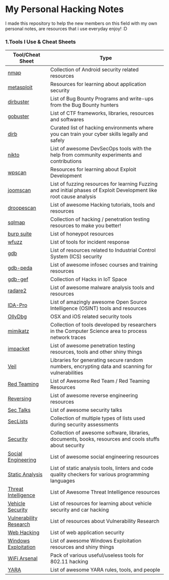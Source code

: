# My Personal Hacking Notes
I made this repository to help the new members on this field with my own personal notes, are resources that i use everyday enjoy! :D

### 1.Tools I Use & Cheat Sheets

Tool/Cheat Sheet | Type
---- | ----
[nmap](https://github.com/ashishb/android-security-awesome) 			| Collection of Android security related resources
[metasploit](https://github.com/paragonie/awesome-appsec)								| Resources for learning about application security
[dirbuster](https://github.com/djadmin/awesome-bug-bounty) 						| List of Bug Bounty Programs and write-ups from the Bug Bounty hunters
[gobuster](https://github.com/apsdehal/awesome-ctf) 										| List of CTF frameworks, libraries, resources and softwares
[dirb](https://github.com/joe-shenouda/awesome-cyber-skills) | Curated list of hacking environments where you can train your cyber skills legally and safely
[nikto](https://github.com/devsecops/awesome-devsecops) 						| List of awesome DevSecOps tools with the help from community experiments and contributions
[wpscan](https://github.com/FabioBaroni/awesome-exploit-development) 	| Resources for learning about Exploit Development
[joomscan](https://github.com/secfigo/Awesome-Fuzzing) 								| List of fuzzing resources for learning Fuzzing and initial phases of Exploit Development like root cause analysis
[droopescan](https://github.com/carpedm20/awesome-hacking) 						| List of awesome Hacking tutorials, tools and resources
[sqlmap](https://github.com/vitalysim/Awesome-Hacking-Resources)          | Collection of hacking / penetration testing resources to make you better!
[burp suite](https://github.com/paralax/awesome-honeypots) 							| List of honeypot resources
[wfuzz](https://github.com/meirwah/awesome-incident-response) 			| List of tools for incident response
[gdb](https://github.com/hslatman/awesome-industrial-control-system-security)      | List of resources related to Industrial Control System (ICS) security
[gdb-peda](https://github.com/onlurking/awesome-infosec) 							| List of awesome infosec courses and training resources
[gdb-gef](https://github.com/nebgnahz/awesome-iot-hacks) 							| Collection of Hacks in IoT Space
[radare2](https://github.com/rshipp/awesome-malware-analysis) 				| List of awesome malware analysis tools and resources
[IDA-Pro](https://github.com/jivoi/awesome-osint) 									 | List of amazingly awesome Open Source Intelligence (OSINT) tools and resources
[OllyDbg](https://github.com/ashishb/osx-and-ios-security-awesome) 	| OSX and iOS related security tools
[mimikatz](https://github.com/caesar0301/awesome-pcaptools) 						| Collection of tools developed by researchers in the Computer Science area to process network traces
[impacket](https://github.com/enaqx/awesome-pentest) 								| List of awesome penetration testing resources, tools and other shiny things
[Veil](https://github.com/ziadoz/awesome-php#security) 						| Libraries for generating secure random numbers, encrypting data and scanning for vulnerabilities
[Red Teaming](https://github.com/yeyintminthuhtut/Awesome-Red-Teaming) | List of Awesome Red Team / Red Teaming Resources
[Reversing](https://github.com/fdivrp/awesome-reversing) 						| List of awesome reverse engineering resources
[Sec Talks](https://github.com/PaulSec/awesome-sec-talks) 							| List of awesome security talks
[SecLists](https://github.com/danielmiessler/SecLists) 								| Collection of multiple types of lists used during security assessments
[Security](https://github.com/sbilly/awesome-security) 								| Collection of awesome software, libraries, documents, books, resources and cools stuffs about security
[Social Engineering](https://github.com/v2-dev/awesome-social-engineering) | List of awesome social engineering resources
[Static Analysis](https://github.com/mre/awesome-static-analysis) 					| List of static analysis tools, linters and code quality checkers for various programming languages
[Threat Intelligence](https://github.com/hslatman/awesome-threat-intelligence) 		| List of Awesome Threat Intelligence resources
[Vehicle Security](https://github.com/jaredthecoder/awesome-vehicle-security) 	| List of resources for learning about vehicle security and car hacking
[Vulnerability Research](https://github.com/re-pronin/awesome-vulnerability-research) | List of resources about Vulnerability Research
[Web Hacking](https://github.com/infoslack/awesome-web-hacking) 					| List of web application security
[Windows Exploitation](https://github.com/enddo/awesome-windows-exploitation) 		| List of awesome Windows Exploitation resources and shiny things
[WiFi Arsenal](https://github.com/0x90/wifi-arsenal) 								| Pack of various useful/useless tools for 802.11 hacking
[YARA](https://github.com/InQuest/awesome-yara)                                     | List of awesome YARA rules, tools, and people

